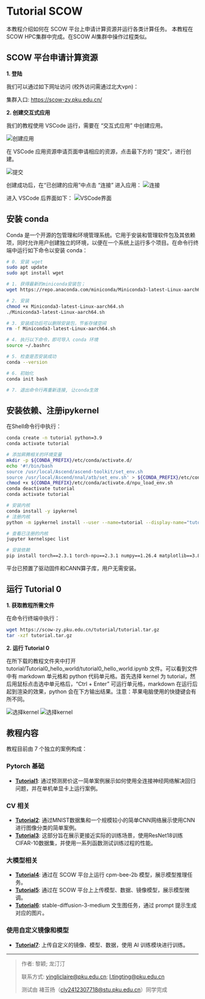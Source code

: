 # Tutorial SCOW
本教程介绍如何在 SCOW 平台上申请计算资源并运行各类计算任务。 本教程在SCOW HPC集群中完成。在SCOW AI集群中操作过程类似。

## SCOW 平台申请计算资源

**1. 登陆**

我们可以通过如下网址访问 (校外访问需通过北大vpn)：

集群入口: https://scow-zy.pku.edu.cn/

**2. 创建交互式应用** 

我们的教程使用 VSCode 运行，需要在 “交互式应用” 中创建应用。

![创建应用](tutorial_scow_for_ai.assets/image-1.png)

在 VSCode 应用资源申请页面申请相应的资源，点击最下方的 “提交”，进行创建。

![提交](tutorial_scow_for_ai.assets/image-2.png)

创建成功后，在“已创建的应用”中点击 “连接” 进入应用：
![连接](tutorial_scow_for_ai.assets/image-3.png)

进入 VSCode 后界面如下：
![VSCode界面](tutorial_scow_for_ai.assets/image-4.png)

## 安装 conda

Conda 是一个开源的包管理和环境管理系统。它用于安装和管理软件包及其依赖项，同时允许用户创建独立的环境，以便在一个系统上运行多个项目。在命令行终端中运行如下命令以安装 conda：

```bash
# 0. 安装 wget
sudo apt update
sudo apt install wget

# 1. 获得最新的miniconda安装包；
wget https://repo.anaconda.com/miniconda/Miniconda3-latest-Linux-aarch64.sh

# 2. 安装
chmod +x Miniconda3-latest-Linux-aarch64.sh
./Miniconda3-latest-Linux-aarch64.sh

# 3. 安装成功后可以删除安装包，节省存储空间
rm -f Miniconda3-latest-Linux-aarch64.sh

# 4. 执行以下命令，即可导入 conda 环境
source ~/.bashrc

# 5. 检查是否安装成功
conda --version

# 6. 初始化
conda init bash

# 7. 退出命令行再重新连接, 让conda生效
```

## 安装依赖、注册ipykernel

在Shell命令行中执行：

```bash
conda create -n tutorial python=3.9
conda activate tutorial

# 添加昇腾相关的环境变量
mkdir -p ${CONDA_PREFIX}/etc/conda/activate.d/
echo '#!/bin/bash
source /usr/local/Ascend/ascend-toolkit/set_env.sh
source /usr/local/Ascend/nnal/atb/set_env.sh' > ${CONDA_PREFIX}/etc/conda/activate.d/npu_load_env.sh
chmod +x ${CONDA_PREFIX}/etc/conda/activate.d/npu_load_env.sh
conda deactivate tutorial
conda activate tutorial

# 安装内核
conda install -y ipykernel
# 注册内核
python -m ipykernel install --user --name=tutorial --display-name="tutorial"

# 查看已注册的内核
jupyter kernelspec list

# 安装依赖
pip install torch==2.3.1 torch-npu==2.3.1 numpy==1.26.4 matplotlib==3.8.4 pandas==2.2.2 scikit-learn==1.5.0 pyyaml==6.0.2 torchvision==0.18.1 torchaudio==2.3.1 accelerate==1.2.1 scipy==1.13.1 attrs==24.3.0 deepspeed==0.16.2 transformers==4.33.2 datasets==3.2.0 evaluate==0.4.3 diffusers==0.32.1 sentencepiece==0.2.0 protobuf==5.29.2 -i https://mirrors.pku.edu.cn/pypi/web/simple
```
平台已预置了驱动固件和CANN算子库，用户无需安装。

## 运行 Tutorial 0

**1. 获取教程所需文件**

在命令行终端中执行：

```bash
wget https://scow-zy.pku.edu.cn/tutorial/tutorial.tar.gz
tar -xzf tutorial.tar.gz
```

**2. 运行 Tutorial 0**

在所下载的教程文件夹中打开 tutorial/Tutorial0_hello_world/tutorial0_hello_world.ipynb 文件。可以看到文件中有 markdown 单元格和 python 代码单元格。首先选择  kernel 为 tutorial，然后用鼠标点击选中单元格后，“Ctrl + Enter” 可运行单元格，markdown 在运行后起到渲染的效果，python 会在下方输出结果。注意：苹果电脑使用的快捷键会有所不同。

![选择kernel](tutorial_scow_for_ai.assets/image-5.png)
![选择kernel](tutorial_scow_for_ai.assets/image-6.png)

## 教程内容

教程目前由 7 个独立的案例构成：

### Pytorch 基础
  - **[Tutorial1](Tutorial1_regression/tutorial1_regression.ipynb)**: 通过预测房价这一简单案例展示如何使用全连接神经网络解决回归问题，并在单机单显卡上运行案例。

### CV 相关
  - **[Tutorial2](Tutorial2_classification/tutorial2_classification.ipynb)**: 通过MNIST数据集和一个规模较小的简单CNN网络展示使用CNN进行图像分类的简单案例。
  - **[Tutorial3](Tutorial3_CV/tutorial3_CV.ipynb)**: 这部分旨在展示更接近实际的训练场景，使用ResNet18训练CIFAR-10数据集，并使用一系列函数测试训练过程的性能。

### 大模型相关
  - **[Tutorial4](Tutorial4_大模型推理/tutorial4_大模型推理.ipynb)**: 通过在 SCOW 平台上运行 cpm-bee-2b 模型，展示模型推理任务。
  - **[Tutorial5](Tutorial5_Bert模型微调/tutorial5_Bert模型微调.ipynb)**: 通过在 SCOW 平台上上传模型、数据、镜像模型，展示模型微调。
  - **[Tutorial6](Tutorial6_stable-diffusion-3-medium/tutorial6_stable_diffusion.ipynb)**: stable-diffusion-3-medium 文生图任务，通过 prompt 提示生成对应的图片。
  
### 使用自定义镜像和模型

  - **[Tutorial7](Tutorial7_使用自定义镜像和模型/tutorial7_使用自定义镜像和模型.ipynb)**: 上传自定义的镜像、模型、数据，使用 AI 训练模块进行训练。
  
---

> 作者: 黎颖; 龙汀汀
>
> 联系方式: yingliclaire@pku.edu.cn;   l.tingting@pku.edu.cn
> 
> 测试由 褚苙扬（cly2412307718@stu.pku.edu.cn）同学完成
